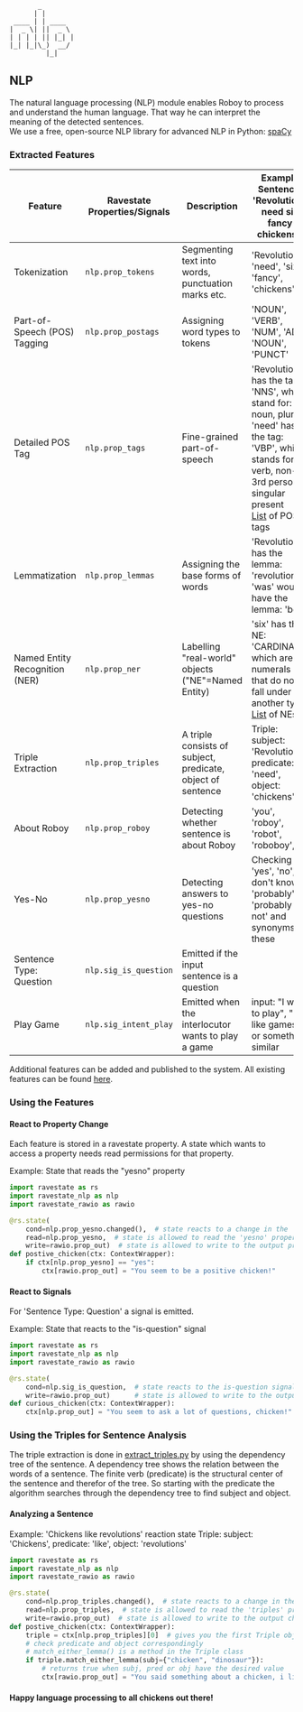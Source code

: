 ```
       _        
      | |       
 ____ | | ____  
|  _ \| ||  _ \ 
| | | | || |_| |
|_| |_|\_)  __/ 
         |_|                                                                 
```

## NLP

The natural language processing (NLP) module enables Roboy to process and understand the human language. 
That way he can interpret the meaning of the detected sentences.  
We use a free, open-source NLP library for advanced NLP in Python: [spaCy](https://spacy.io/) 


### Extracted Features

| Feature                           | Ravestate Properties/Signals  | Description                                                 | Example Sentence: 'Revolutions need six fancy chickens!'|
| -------------                     | --------------------          |-------------------------------                              | ------------------------------|
| Tokenization                      | `nlp.prop_tokens`             | Segmenting text into words, punctuation marks etc.          | 'Revolutions', 'need', 'six', 'fancy', 'chickens', '!'|
| Part-of-Speech (POS) Tagging      | `nlp.prop_postags`            | Assigning word types to tokens                              | 'NOUN', 'VERB', 'NUM', 'ADJ', 'NOUN', 'PUNCT' |
| Detailed POS Tag                  | `nlp.prop_tags`               | Fine-grained part-of-speech                                 | 'Revolutions' has the tag: 'NNS', which stand for: noun, plural <br> 'need' has the tag: 'VBP', which stands for: verb, non-3rd person singular present <br> [List](https://spacy.io/api/annotation#pos-tagging) of POS tags|
| Lemmatization                     | `nlp.prop_lemmas`             | Assigning the base forms of words                           | 'Revolutions' has the lemma: 'revolution' <br>  'was' would have the lemma: 'be'|
| Named Entity Recognition (NER)    | `nlp.prop_ner`                | Labelling "real-world" objects ("NE"=Named Entity)          | 'six' has the NE: 'CARDINAL', which are numerals that do not fall under another type <br> [List](https://spacy.io/api/annotation#named-entities) of NEs|
| Triple Extraction                 | `nlp.prop_triples`            | A triple consists of subject, predicate, object of sentence | Triple: subject: 'Revolutions', predicate: 'need', object: 'chickens' |
| About Roboy                       | `nlp.prop_roboy`              | Detecting whether sentence is about Roboy                   | 'you', 'roboy', 'robot', 'roboboy', ... |
| Yes-No                            | `nlp.prop_yesno`              | Detecting answers to yes-no questions                       | Checking for 'yes', 'no', 'i don't know', 'probably', 'probably not' and synonyms of these                           |
| Sentence Type: Question           | `nlp.sig_is_question`         | Emitted if the input sentence is a question                 |                                                |
| Play Game                         | `nlp.sig_intent_play`         | Emitted when the interlocutor wants to play a game          | input: "I want to play", "I like games" or something similar    |

Additional features can be added and published to the system. All existing features can be found [here](__init__.py).

### Using the Features

#### React to Property Change
Each feature is stored in a ravestate property. 
A state which wants to access a property needs read permissions for that property.

Example: State that reads the "yesno" property

```python
import ravestate as rs
import ravestate_nlp as nlp
import ravestate_rawio as rawio

@rs.state(
    cond=nlp.prop_yesno.changed(),  # state reacts to a change in the 'yesno' property
    read=nlp.prop_yesno,  # state is allowed to read the 'yesno' property
    write=rawio.prop_out)  # state is allowed to write to the output property
def postive_chicken(ctx: ContextWrapper):
    if ctx[nlp.prop_yesno] == "yes":
        ctx[rawio.prop_out] = "You seem to be a positive chicken!"

```

#### React to Signals
For 'Sentence Type: Question' a signal is emitted.

Example: State that reacts to the "is-question" signal 


```python
import ravestate as rs
import ravestate_nlp as nlp
import ravestate_rawio as rawio

@rs.state(
    cond=nlp.sig_is_question,  # state reacts to the is-question signal
    write=rawio.prop_out)      # state is allowed to write to the output property 
def curious_chicken(ctx: ContextWrapper):
    ctx[nlp.prop_out] = "You seem to ask a lot of questions, chicken!"

```

### Using the Triples for Sentence Analysis
The triple extraction is done in [extract_triples.py](extract_triples.py) by using the dependency tree of the sentence. 
A dependency tree shows the relation between the words of a sentence.
The finite verb (predicate) is the structural center of the sentence and therefor of the tree.
So starting with the predicate the algorithm searches through the dependency tree to find subject and object.

#### Analyzing a Sentence
Example: 'Chickens like revolutions' reaction state
Triple: subject: 'Chickens', predicate: 'like', object: 'revolutions'

```python
import ravestate as rs
import ravestate_nlp as nlp
import ravestate_rawio as rawio

@rs.state(
    cond=nlp.prop_triples.changed(),  # state reacts to a change in the 'triples' property
    read=nlp.prop_triples,  # state is allowed to read the 'triples' property
    write=rawio.prop_out)  # state is allowed to write to the output chanel 
def postive_chicken(ctx: ContextWrapper):
    triple = ctx[nlp.prop_triples][0]  # gives you the first Triple object
    # check predicate and object correspondingly
    # match_either_lemma() is a method in the Triple class 
    if triple.match_either_lemma(subj={"chicken", "dinosaur"}):  
        # returns true when subj, pred or obj have the desired value
        ctx[rawio.prop_out] = "You said something about a chicken, i like chickens!"
```

#### Happy language processing to all chickens out there!
